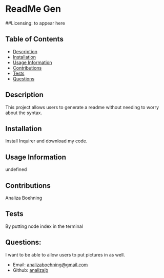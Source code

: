 # ReadMe Gen
  
  ##Licensing: to appear here
  
  ## Table of Contents
  - [Description](#description)
  - [Installation](#install)
  - [Usage Information](#usage)
  - [Contributions](#contribution)
  - [Tests](#test)
  - [Questions](#quesdev)

  ## Description
  This project allows users to generate a readme without needing to worry about the syntax.

  ## Installation
  Install Inquirer and download my code.

  ## Usage Information
  undefined

  ## Contributions
  Analiza Boehning

  ## Tests
  By putting node index in the terminal

  ## Questions:
  I want to be able to allow users to put pictures in as well.
  - Email: analizaboehning@gmail.com
  - Github: [analizajb](https://github.com/analizajb)
  
  